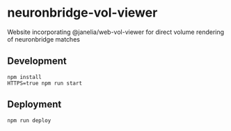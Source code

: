 # neuronbridge-vol-viewer
Website incorporating @janelia/web-vol-viewer for direct volume rendering of neuronbridge matches

## Development
```
npm install
HTTPS=true npm run start
```
## Deployment
```
npm run deploy
```
